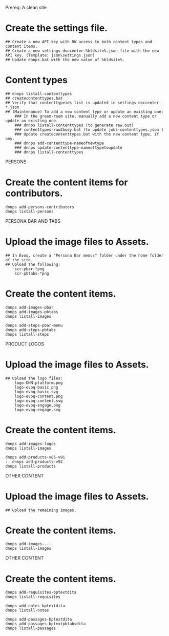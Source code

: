 

Prereq: A clean site



# Create the settings file.
    ## Create a new API key with RW access to both content types and content items.
    ## Create a new settings-doccenter-%bldsite%.json file with the new API key. (Template: json\settings.json)
    ## Update dnnps.bat with the new value of %bldsite%.

# Content types
    ## dnnps listall-contenttypes
    ## createcontenttypes.bat
    ## Verify that contenttypeids list is updated in settings-doccenter-*.json
    ## (Maintenance) To add a new content type or update an existing one:
        ### In the green-room site, manually add a new content type or update an existing one.
        ### dnnps listall-contenttypes (to generate raw.out)
        ### contenttypes-raw2body.bat (to update jobs-contenttypes.json )
        ### Update createcontenttypes.bat with the new content type, if any.
        ### dnnps add-contenttype-nameofnewtype
        ### dnnps update-contenttype-nameoftypetoupdate
        ### dnnps listall-contenttypes



PERSONS
# Create the content items for contributors.
    dnnps add-persons-contributors
    dnnps listall-persons



PERSONA BAR AND TABS

# Upload the image files to Assets.
    ## In Evoq, create a "Persona Bar menus" folder under the home folder of the site.
    ## Upload the following:
        scr-pbar-*png
        scr-pbtabs-*png

# Create the content items.
    dnnps add-images-pbar
    dnnps add-images-pbtabs
    dnnps listall-images

    dnnps add-steps-pbar-menu
    dnnps add-steps-pbtabs
    dnnps listall-steps



PRODUCT LOGOS

# Upload the image files to Assets.
    ## Upload the logo files:
        logo-DNN-platform.png
        logo-evoq-basic.png
        logo-evoq-basic.svg
        logo-evoq-content.png
        logo-evoq-content.svg
        logo-evoq-engage.png
        logo-evoq-engage.svg

# Create the content items.
    dnnps add-images-logos
    dnnps listall-images

    dnnps add-products-v85-v91
    :. dnnps add-products-v92
    dnnps listall-products



OTHER CONTENT

# Upload the image files to Assets.
    ## Upload the remaining images.

# Create the content items.
    dnnps add-images-...
    dnnps listall-images



OTHER CONTENT

# Create the content items.

    dnnps add-requisites-bptextdita
    dnnps listall-requisites

    dnnps add-notes-bptextdita
    dnnps listall-notes

    dnnps add-passages-bptextdita
    dnnps add-passages-bptextpbtabsdita
    dnnps listall-passages


